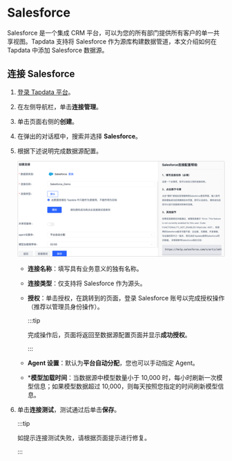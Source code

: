 # Salesforce

Salesforce 是一个集成 CRM 平台，可以为您的所有部门提供所有客户的单一共享视图。Tapdata 支持将 Salesforce 作为源库构建数据管道，本文介绍如何在 Tapdata 中添加 Salesforce 数据源。

## 连接 Salesforce

1. [登录 Tapdata 平台](../../user-guide/log-in.md)。

2. 在左侧导航栏，单击**连接管理**。

3. 单击页面右侧的**创建**。

4. 在弹出的对话框中，搜索并选择 **Salesforce**。

5. 根据下述说明完成数据源配置。

   ![MongoDB Atlas 连接示例](../../images/salesforce_connection_setting.png)

   * **连接名称**：填写具有业务意义的独有名称。

   * **连接类型**：仅支持将 Salesforce 作为源头。

   * **授权**：单击授权，在跳转到的页面，登录 Salesforce 账号以完成授权操作（推荐以管理员身份操作）。
     
     :::tip
     
     完成操作后，页面将返回至数据源配置页面并显示**成功授权**。
     
     :::
     
   * **Agent 设置**：默认为**平台自动分配**，您也可以手动指定 Agent。   

   * ***模型加载时间**：当数据源中模型数量小于 10,000 时，每小时刷新一次模型信息；如果模型数据超过 10,000，则每天按照您指定的时间刷新模型信息。

6. 单击**连接测试**，测试通过后单击**保存**。

   :::tip

   如提示连接测试失败，请根据页面提示进行修复。

   :::

   